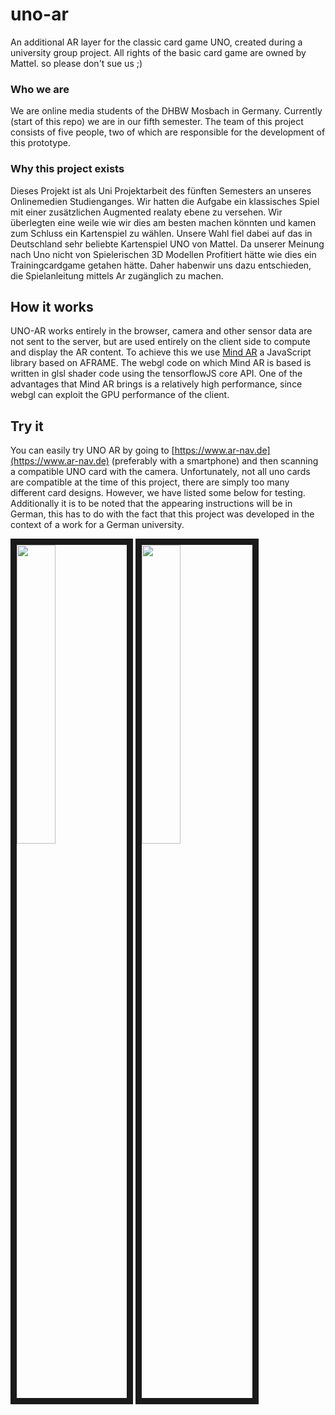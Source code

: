 # uno-ar
An additional AR layer for the classic card game UNO, created during a university group project. 
All rights of the basic card game are owned by Mattel.  so please don't sue us ;)

### Who we are
We are online media students of the DHBW Mosbach in Germany. Currently (start of this repo) we are in our fifth semester. The team of this project consists of five people, two of which are responsible for the development of this prototype.

### Why this project exists
Dieses Projekt ist als Uni Projektarbeit des fünften Semesters an unseres Onlinemedien Studienganges. Wir hatten die Aufgabe ein klassisches Spiel mit einer zusätzlichen Augmented realaty ebene zu versehen.
Wir überlegten eine weile wie wir dies am besten machen könnten und kamen zum Schluss ein Kartenspiel zu wählen. Unsere Wahl fiel dabei auf das in Deutschland sehr beliebte Kartenspiel UNO von Mattel.
Da unserer Meinung nach Uno nicht von Spielerischen 3D Modellen Profitiert hätte wie dies ein Trainingcardgame getahen hätte. Daher habenwir uns dazu entschieden, die Spielanleitung mittels Ar zugänglich zu machen. 

## How it works
UNO-AR works entirely in the browser, camera and other sensor data are not sent to the server, 
but are used entirely on the client side to compute and display the AR content. To achieve this 
we use [Mind AR](https://github.com/hiukim/mind-ar-js) a JavaScript library based on AFRAME. The webgl code on which Mind AR is based is 
written in glsl shader code using the tensorflowJS core API. One of the advantages that Mind AR 
brings is a relatively high performance, since webgl can exploit the GPU performance of the client.

## Try it
You can easily try UNO AR by going to [https://www.ar-nav.de](https://www.ar-nav.de) (preferably with a smartphone) and then scanning a compatible UNO card with the camera.
Unfortunately, not all uno cards are compatible at the time of this project, there are simply too many different card designs. However, we have listed some below for testing.
Additionally it is to be noted that the appearing instructions will be in German, this has to do with the fact that this project was developed in the context of a work for a German university.

<img src="https://lh4.googleusercontent.com/Xb98ZzBCDyP3ls-ZWkOxlibDB3GfItcbe7hO18ge727TainzpYND-wCLnGUus9VzEMzwdAhrIRJCalXctqVh=w737-h1238-rw" width="35%" border="10px"/>
<img src="https://lh3.googleusercontent.com/up-kTuj9jzX5AAeMXXhC7w45flxG5m1OduaxbGdhMGBOjncUcB0o5RFYtEUegYUIHc6LwlqXETp5Zwj5Sqfw=w1530-h1238-rw" width="35%" border="10px"/>